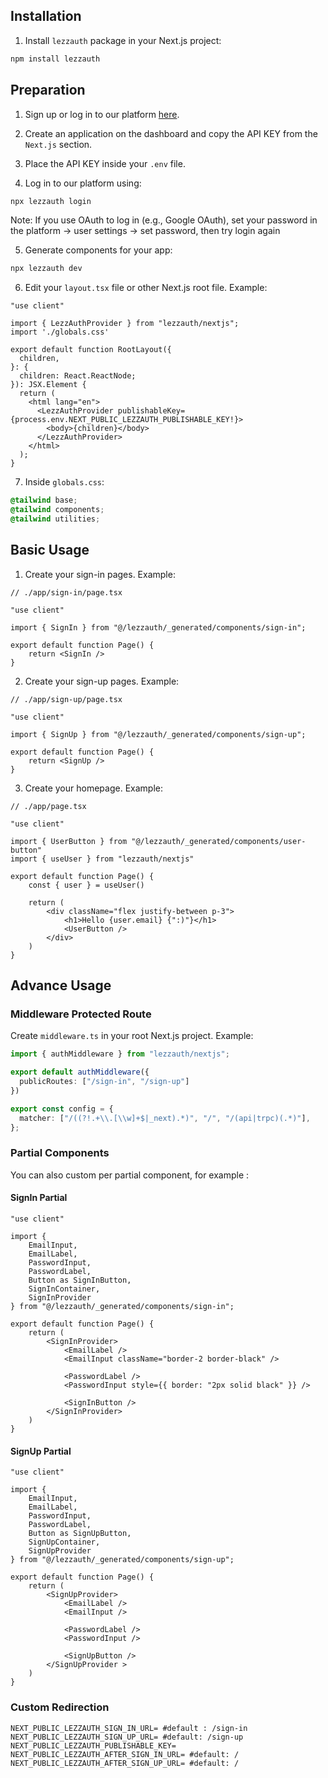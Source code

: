## Installation

1. Install `lezzauth` package in your Next.js project:

```bash
npm install lezzauth
```

## Preparation

1. Sign up or log in to our platform [here](https://app.lezzauth.com/sign-up).

2. Create an application on the dashboard and copy the API KEY from the `Next.js` section.

3. Place the API KEY inside your `.env` file.

4. Log in to our platform using:

```bash
npx lezzauth login
```

Note: If you use OAuth to log in (e.g., Google OAuth), set your password in the platform -> user settings -> set password, then try login again

5. Generate components for your app:
```bash
npx lezzauth dev
```

6. Edit your `layout.tsx` file or other Next.js root file. Example:
```tsx
"use client"

import { LezzAuthProvider } from "lezzauth/nextjs";
import './globals.css'

export default function RootLayout({
  children,
}: {
  children: React.ReactNode;
}): JSX.Element {
  return (
    <html lang="en">
      <LezzAuthProvider publishableKey={process.env.NEXT_PUBLIC_LEZZAUTH_PUBLISHABLE_KEY!}>
        <body>{children}</body>
      </LezzAuthProvider>
    </html>
  );
}
```

7. Inside `globals.css`:
```css
@tailwind base;
@tailwind components;
@tailwind utilities;
```

## Basic Usage

1. Create your sign-in pages. Example:

```tsx
// ./app/sign-in/page.tsx

"use client"

import { SignIn } from "@/lezzauth/_generated/components/sign-in";

export default function Page() {
    return <SignIn />
}
```

2. Create your sign-up pages. Example:
```tsx
// ./app/sign-up/page.tsx

"use client"

import { SignUp } from "@/lezzauth/_generated/components/sign-up";

export default function Page() {
    return <SignUp />
}
```
3. Create your homepage. Example:
```tsx
// ./app/page.tsx

"use client"

import { UserButton } from "@/lezzauth/_generated/components/user-button"
import { useUser } from "lezzauth/nextjs"

export default function Page() {
    const { user } = useUser()

    return (
        <div className="flex justify-between p-3">
            <h1>Hello {user.email} {":)"}</h1>
            <UserButton />
        </div>
    )
}
```

## Advance Usage

### Middleware Protected Route

Create `middleware.ts` in your root Next.js project. Example:
```ts
import { authMiddleware } from "lezzauth/nextjs";

export default authMiddleware({
  publicRoutes: ["/sign-in", "/sign-up"]
})

export const config = {
  matcher: ["/((?!.+\\.[\\w]+$|_next).*)", "/", "/(api|trpc)(.*)"],
};
```

### Partial Components

You can also custom per partial component, for example :

#### SignIn Partial

```tsx
"use client"

import { 
    EmailInput, 
    EmailLabel, 
    PasswordInput, 
    PasswordLabel, 
    Button as SignInButton, 
    SignInContainer, 
    SignInProvider 
} from "@/lezzauth/_generated/components/sign-in";

export default function Page() {
    return (
        <SignInProvider>
            <EmailLabel />
            <EmailInput className="border-2 border-black" />

            <PasswordLabel />
            <PasswordInput style={{ border: "2px solid black" }} />

            <SignInButton />
        </SignInProvider>
    )
}
```

#### SignUp Partial

```tsx
"use client"

import { 
    EmailInput,
    EmailLabel, 
    PasswordInput, 
    PasswordLabel, 
    Button as SignUpButton, 
    SignUpContainer, 
    SignUpProvider 
} from "@/lezzauth/_generated/components/sign-up";

export default function Page() {
    return (
        <SignUpProvider>
            <EmailLabel />
            <EmailInput />

            <PasswordLabel />
            <PasswordInput />

            <SignUpButton />
        </SignUpProvider >
    )
}
```

### Custom Redirection
```env
NEXT_PUBLIC_LEZZAUTH_SIGN_IN_URL= #default : /sign-in
NEXT_PUBLIC_LEZZAUTH_SIGN_UP_URL= #default: /sign-up
NEXT_PUBLIC_LEZZAUTH_PUBLISHABLE_KEY=
NEXT_PUBLIC_LEZZAUTH_AFTER_SIGN_IN_URL= #default: /
NEXT_PUBLIC_LEZZAUTH_AFTER_SIGN_UP_URL= #default: /
```
